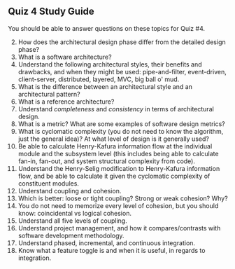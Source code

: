 ## Quiz 4 Study Guide

You should be able to answer questions on these topics for Quiz #4.

2. How does the architectural design phase differ from the detailed design phase?
3. What is a software architecture?
4. Understand the following architectural styles, their benefits and drawbacks, and when they might be used: pipe-and-filter, event-driven, client-server, distributed, layered, MVC, big ball o' mud.
5. What is the difference between an architectural style and an architectural pattern?
6. What is a reference architecture?
7. Understand _completeness_ and _consistency_ in terms of architectural design.
8. What is a metric?  What are some examples of software design metrics?
9. What is cyclomatic complexity (you do not need to know the algorithm, just the general idea)?  At what level of design is it generally used?
11. Be able to calculate Henry-Kafura information flow at the individual module and the subsystem level (this includes being able to calculate fan-in, fan-out, and system structural complexity from code).
12. Understand the Henry-Selig modification to Henry-Kafura information flow, and be able to calculate it given the cyclomatic complexity of constituent modules.
13. Understand coupling and cohesion.
14. Which is better: loose or tight coupling?  Strong or weak cohesion?  Why?
15. You do not need to memorize every level of cohesion, but you should know: coincidental vs logical cohesion.
16. Understand all five levels of coupling.
17. Understand project management, and how it compares/contrasts with software development methodology.
18. Understand phased, incremental, and continuous integration.
19. Know what a feature toggle is and when it is useful, in regards to integration.
